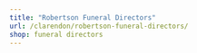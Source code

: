 ```yaml
---
title: "Robertson Funeral Directors"
url: /clarendon/robertson-funeral-directors/
shop: funeral directors
---
```

